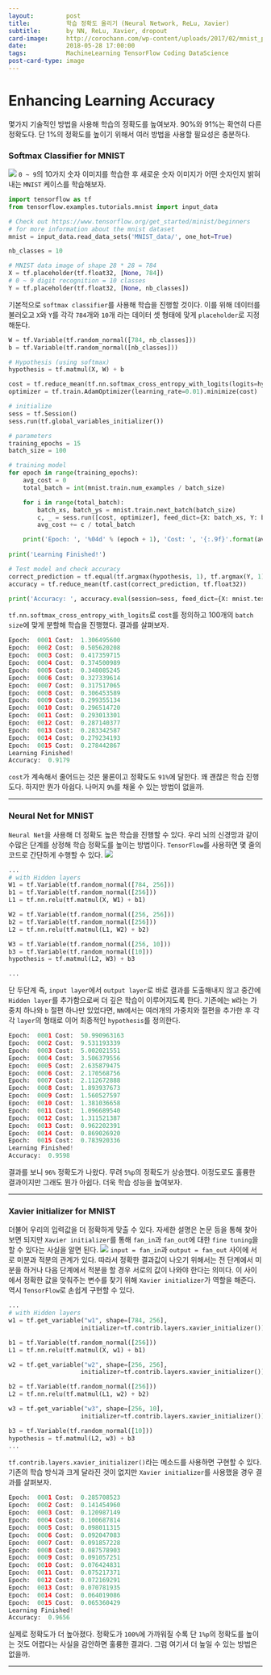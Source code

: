 ```yaml
---
layout:         post
title:          학습 정확도 올리기 (Neural Network, ReLu, Xavier)
subtitle:       by NN, ReLu, Xavier, dropout
card-image:     http://corochann.com/wp-content/uploads/2017/02/mnist_plot-800x600.png
date:           2018-05-28 17:00:00
tags:           MachineLearning TensorFlow Coding DataScience
post-card-type: image
---
```

# Enhancing Learning Accuracy
몇가지 기술적인 방법을 사용해 학습의 정확도를 높여보자. 90%와 91%는 확연히 다른 정확도다. 단 1%의 정확도를 높이기 위해서 여러 방법을 사용할 필요성은 충분하다.
### Softmax Classifier for MNIST
![](http://corochann.com/wp-content/uploads/2017/02/mnist_plot-800x600.png)
```0 ~ 9```의 10가지 숫자 이미지를 학습한 후 새로운 숫자 이미지가 어떤 숫자인지 밝혀내는 ```MNIST``` 케이스를 학습해보자. 
```python
import tensorflow as tf
from tensorflow.examples.tutorials.mnist import input_data

# Check out https://www.tensorflow.org/get_started/minist/beginners
# for more information about the mnist dataset
mnist = input_data.read_data_sets('MNIST_data/', one_hot=True)

nb_classes = 10

# MNIST data image of shape 28 * 28 = 784
X = tf.placeholder(tf.float32, [None, 784])
# 0 ~ 9 digit recognition = 10 classes
Y = tf.placeholder(tf.float32, [None, nb_classes])
```
기본적으로 ```softmax classifier```를 사용해 학습을 진행할 것이다. 이를 위해 데이터를 불러오고 ```X```와 ```Y```를 각각 ```784```개와 ```10```개 라는 데이터 셋 형태에 맞게 ```placeholder```로 지정해둔다.
```python
W = tf.Variable(tf.random_normal([784, nb_classes]))
b = tf.Variable(tf.random_normal([nb_classes]))

# Hypothesis (using softmax)
hypothesis = tf.matmul(X, W) + b

cost = tf.reduce_mean(tf.nn.softmax_cross_entropy_with_logits(logits=hypothesis, labels=Y))
optimizer = tf.train.AdamOptimizer(learning_rate=0.01).minimize(cost)

# initialize
sess = tf.Session()
sess.run(tf.global_variables_initializer())

# parameters
training_epochs = 15
batch_size = 100

# training model
for epoch in range(training_epochs):
    avg_cost = 0
    total_batch = int(mnist.train.num_examples / batch_size)

    for i in range(total_batch):
        batch_xs, batch_ys = mnist.train.next_batch(batch_size)
        c, _ = sess.run([cost, optimizer], feed_dict={X: batch_xs, Y: batch_ys})
        avg_cost += c / total_batch

    print('Epoch: ', '%04d' % (epoch + 1), 'Cost: ', '{:.9f}'.format(avg_cost))
    
print('Learning Finished!')

# Test model and check accuracy
correct_prediction = tf.equal(tf.argmax(hypothesis, 1), tf.argmax(Y, 1))
accuracy = tf.reduce_mean(tf.cast(correct_prediction, tf.float32))

print('Accuracy: ', accuracy.eval(session=sess, feed_dict={X: mnist.test.images, Y: mnist.test.labels}))
```
```tf.nn.softmax_cross_entropy_with_logits```로 ```cost```를 정의하고 100개의 ```batch size```에 맞게 분할해 학습을 진행했다. 결과를 살펴보자.
```python
Epoch:  0001 Cost:  1.306495600
Epoch:  0002 Cost:  0.505620208
Epoch:  0003 Cost:  0.417359715
Epoch:  0004 Cost:  0.374500989
Epoch:  0005 Cost:  0.348085245
Epoch:  0006 Cost:  0.327339614
Epoch:  0007 Cost:  0.317517065
Epoch:  0008 Cost:  0.306453589
Epoch:  0009 Cost:  0.299355134
Epoch:  0010 Cost:  0.296514720
Epoch:  0011 Cost:  0.293013301
Epoch:  0012 Cost:  0.287140377
Epoch:  0013 Cost:  0.283342587
Epoch:  0014 Cost:  0.279234193
Epoch:  0015 Cost:  0.278442867
Learning Finished!
Accuracy:  0.9179
```
```cost```가 계속해서 줄어드는 것은 물론이고 정확도도 ```91%```에 달한다. 꽤 괜찮은 학습 진행도다. 하지만 뭔가 아쉽다. 나머지 ```9%```를 채울 수 있는 방법이 없을까.

---

### Neural Net for MNIST
```Neural Net```을 사용해 더 정확도 높은 학습을 진행할 수 있다. 우리 뇌의 신경망과 같이 수많은 단계를 상정해 학습 정확도를 높이는 방법이다. ```TensorFlow```를 사용하면 몇 줄의 코드로 간단하게 수행할 수 있다.
![](http://www.extremetech.com/wp-content/uploads/2015/07/NeuralNetwork.png)
```python
...
# with Hidden layers
W1 = tf.Variable(tf.random_normal([784, 256]))
b1 = tf.Variable(tf.random_normal([256]))
L1 = tf.nn.relu(tf.matmul(X, W1) + b1)

W2 = tf.Variable(tf.random_normal([256, 256]))
b2 = tf.Variable(tf.random_normal([256]))
L2 = tf.nn.relu(tf.matmul(L1, W2) + b2)

W3 = tf.Variable(tf.random_normal([256, 10]))
b3 = tf.Variable(tf.random_normal([10]))
hypothesis = tf.matmul(L2, W3) + b3

...
```
단 두단계 즉, ```input layer```에서 ```output layer```로 바로 결과를 도출해내지 않고 중간에 ```Hidden layer```를 추가함으로써 더 깊은 학습이 이루어지도록 한다. 기존에는 ```W```라는 가중치 하나와 ```b``` 절편 하나만 있었다면, ```NN```에서는 여러개의 가중치와 절편을 추가한 후 각각 ```layer```의 형태로 이어 최종적인 ```hypothesis```를 정의한다.
```python
Epoch:  0001 Cost:  50.990963163
Epoch:  0002 Cost:  9.531193339
Epoch:  0003 Cost:  5.002021551
Epoch:  0004 Cost:  3.506379556
Epoch:  0005 Cost:  2.635879475
Epoch:  0006 Cost:  2.170568756
Epoch:  0007 Cost:  2.112672888
Epoch:  0008 Cost:  1.893937673
Epoch:  0009 Cost:  1.560527597
Epoch:  0010 Cost:  1.381036658
Epoch:  0011 Cost:  1.096689540
Epoch:  0012 Cost:  1.311521387
Epoch:  0013 Cost:  0.962202391
Epoch:  0014 Cost:  0.869026920
Epoch:  0015 Cost:  0.783920336
Learning Finished!
Accuracy:  0.9598
```
결과를 보니 ```96%``` 정확도가 나왔다. 무려 ```5%p```의 정확도가 상승했다. 이정도로도 훌륭한 결과이지만 그래도 뭔가 아쉽다. 더욱 학습 성능을 높여보자.

---

### Xavier initializer for MNIST
더불어 우리의 입력값을 더 정확하게 맞출 수 있다. 자세한 설명은 논문 등을 통해 찾아보면 되지만 ```Xavier initializer```를 통해 ```fan_in```과 ```fan_out```에 대한 ```fine tuning```을 할 수 있다는 사실을 알면 된다.
![](https://qph.fs.quoracdn.net/main-qimg-5fb85839f91f99cdfa19b80c252c0fc2)
```input = fan_in```과 ```output = fan_out``` 사이에 서로 미분과 적분의 관계가 있다. 따라서 정확한 결과값이 나오기 위해서는 전 단계에서 미분을 하거나 다음 단계에서 적분을 할 경우 서로의 값이 나와야 한다는 의미다. 이 사이에서 정확한 값을 맞춰주는 변수를 찾기 위해 ```Xavier initializer```가 역할을 해준다. 역시 ```TensorFlow```로 손쉽게 구현할 수 있다.
```python
...
# with Hidden layers
w1 = tf.get_variable("w1", shape=[784, 256],
                    initializer=tf.contrib.layers.xavier_initializer())

b1 = tf.Variable(tf.random_normal([256]))
L1 = tf.nn.relu(tf.matmul(X, w1) + b1)

w2 = tf.get_variable("w2", shape=[256, 256],
                    initializer=tf.contrib.layers.xavier_initializer())

b2 = tf.Variable(tf.random_normal([256]))
L2 = tf.nn.relu(tf.matmul(L1, w2) + b2)

w3 = tf.get_variable("w3", shape=[256, 10],
                    initializer=tf.contrib.layers.xavier_initializer())

b3 = tf.Variable(tf.random_normal([10]))
hypothesis = tf.matmul(L2, w3) + b3
...
```
```tf.contrib.layers.xavier_initializer()```라는 메소드를 사용하면 구현할 수 있다. 기존의 학습 방식과 크게 달라진 것이 없지만 ```Xavier initializer```를 사용했을 경우 결과를 살펴보자.
```python
Epoch:  0001 Cost:  0.285708523
Epoch:  0002 Cost:  0.141454960
Epoch:  0003 Cost:  0.120987149
Epoch:  0004 Cost:  0.100687814
Epoch:  0005 Cost:  0.098011315
Epoch:  0006 Cost:  0.092047083
Epoch:  0007 Cost:  0.091857228
Epoch:  0008 Cost:  0.087578903
Epoch:  0009 Cost:  0.091057251
Epoch:  0010 Cost:  0.076424831
Epoch:  0011 Cost:  0.075217371
Epoch:  0012 Cost:  0.072169291
Epoch:  0013 Cost:  0.070781935
Epoch:  0014 Cost:  0.064019086
Epoch:  0015 Cost:  0.065360429
Learning Finished!
Accuracy:  0.9656
```
실제로 정확도가 더 높아졌다. 정확도가 ```100%```에 가까워질 수록 단 ```1%p```의 정확도를 높이는 것도 어렵다는 사실을 감안하면 훌륭한 결과다. 그럼 여기서 더 높일 수 있는 방법은 없을까.

---